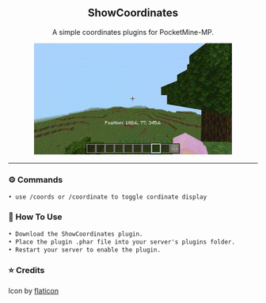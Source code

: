 <p align="center">
 <h2 align="center">ShowCoordinates</h2>
 <p align="center">A simple coordinates plugins for PocketMine-MP.</p>
</p>
<p align="center">
<img src="https://github.com/LuthMC/ShowCoordinates/blob/1ba5a08a09fd26742a0ab21fb55bf598cc9b6cb9/ShowCoordinates.gif" alt="" border="0">
</p>

---

### ⚙️ Commands
```
• use /coords or /coordinate to toggle cordinate display
```

### 📍 How To Use
```
• Download the ShowCoordinates plugin.
• Place the plugin .phar file into your server's plugins folder.
• Restart your server to enable the plugin.
```

### ⭐ Credits
Icon by [flaticon](https://www.flaticon.com)
